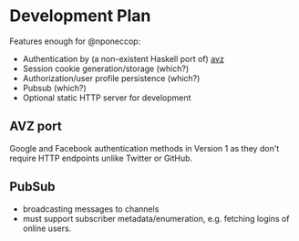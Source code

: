 # Development Plan

Features enough for @nponeccop:

- Authentication by (a non-existent Haskell port of) [avz]
- Session cookie generation/storage (which?)
- Authorization/user profile persistence (which?)
- Pubsub (which?)
- Optional static HTTP server for development

[avz]: https://github.com/synrc/avz/blob/master/src/github.erl 

## AVZ port

Google and Facebook authentication methods in Version 1 as they don't require HTTP endpoints unlike Twitter or GitHub.

## PubSub

- broadcasting messages to channels
- must support subscriber metadata/enumeration, e.g. fetching logins of online users.
